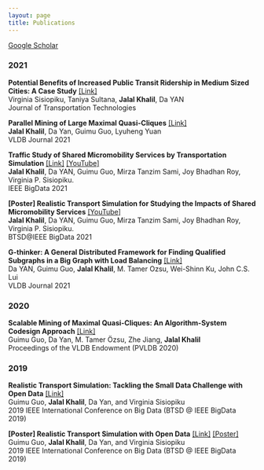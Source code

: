 ```yaml
---
layout: page
title: Publications
---
```


[Google Scholar](https://scholar.google.com/citations?user=mH6ot6kAAAAJ&hl=en)

### 2021
**Potential Benefits of Increased Public Transit Ridership in Medium Sized Cities: A Case Study** [[Link]](https://doi.org/10.4236/jtts.2022.121004) \
Virginia Sisiopiku, Taniya Sultana, **Jalal Khalil**, Da YAN \
Journal of Transportation Technologies

**Parallel Mining of Large Maximal Quasi-Cliques** [[Link]](https://doi.org/10.1007/s00778-021-00712-2) \
**Jalal Khalil**, Da Yan, Guimu Guo, Lyuheng Yuan \
VLDB Journal 2021

**Traffic Study of Shared Micromobility Services by Transportation Simulation** [[Link]](https://doi.org/10.1109/BigData52589.2021.9671455) [[YouTube]](https://www.youtube.com/watch?v=irPD1wUYiOA) \
**Jalal Khalil**, Da YAN, Guimu Guo, Mirza Tanzim Sami, Joy Bhadhan Roy, Virginia P. Sisiopiku. \
IEEE BigData 2021

**[Poster] Realistic Transport Simulation for Studying the Impacts of Shared Micromobility Services** [[YouTube]](https://youtu.be/SyR0mosJbDg) \
**Jalal Khalil**, Da YAN, Guimu Guo, Mirza Tanzim Sami, Joy Bhadhan Roy, Virginia P. Sisiopiku. \
BTSD@IEEE BigData 2021

**G-thinker: A General Distributed Framework for Finding Qualified Subgraphs in a Big Graph with Load Balancing** [[Link]](https://doi.org/10.1007/s00778-021-00688-z) \
Da YAN, Guimu Guo, **Jalal Khalil**, M. Tamer Ozsu, Wei-Shinn Ku, John C.S. Lui \
VLDB Journal 2021

### 2020

**Scalable Mining of Maximal Quasi-Cliques: An Algorithm-System Codesign Approach** [[Link]](https://dl.acm.org/doi/10.14778/3436905.3436916) \
Guimu Guo, Da Yan, M. Tamer Özsu, Zhe Jiang, **Jalal Khalil** \
 Proceedings of the VLDB Endowment (PVLDB 2020)

### 2019

**Realistic Transport Simulation: Tackling the Small Data Challenge with Open Data** [[Link]](https://doi.org/10.1109/BigData47090.2019.9006457) \
Guimu Guo, **Jalal Khalil**, Da Yan, and Virginia Sisiopiku \
2019 IEEE International Conference on Big Data (BTSD @ IEEE BigData 2019)

**[Poster] Realistic Transport Simulation with Open Data** [[Link]](https://doi.org/10.1109/BigData47090.2019.9006291) [[Poster]](https://github.com/jalal1/jalal1.github.io/blob/9c60ee94aefe57198fb7905b198f99c5a7f38e64/_data/bigdata19sim_poster.pdf) \
Guimu Guo, **Jalal Khalil**, Da Yan, and Virginia Sisiopiku \
2019 IEEE International Conference on Big Data (BTSD @ IEEE BigData 2019)

